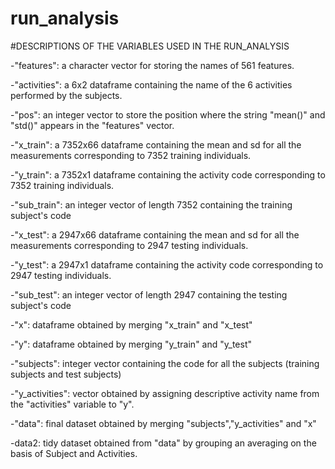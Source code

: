 # run_analysis
#DESCRIPTIONS OF THE VARIABLES USED IN THE RUN_ANALYSIS

-"features":
a character vector for storing the names of 561 features.

-"activities":
a 6x2 dataframe containing the name of the 6 activities performed by the subjects.

-"pos":
an integer vector to store the position where the string "mean()" and "std()" appears in the "features" vector.

-"x_train":
a 7352x66 dataframe containing the mean and sd for all the measurements corresponding to 7352 training individuals.

-"y_train":
a 7352x1 dataframe containing the activity code corresponding to 7352 training individuals.

-"sub_train":
an integer vector of length 7352 containing the training subject's code	

-"x_test":
a 2947x66 dataframe containing the mean and sd for all the measurements corresponding to 2947 testing individuals.

-"y_test":
a 2947x1 dataframe containing the activity code corresponding to 2947 testing individuals.

-"sub_test":
an integer vector of length 2947 containing the testing subject's code

-"x":
dataframe obtained by merging "x_train" and "x_test"

-"y":
dataframe obtained by merging "y_train" and "y_test"

-"subjects":
integer vector containing the code for all the subjects (training subjects and test subjects)

-"y_activities":
vector obtained by assigning descriptive activity name from the "activities" variable to "y".

-"data":
final dataset obtained by merging "subjects","y_activities" and "x"

-data2:
tidy dataset obtained from "data" by grouping an averaging on the basis of Subject and Activities.
